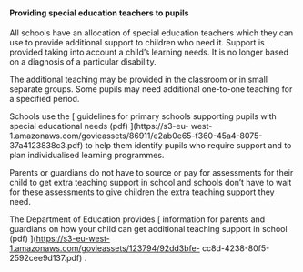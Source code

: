 ####  **Providing special education teachers to pupils**

All schools have an allocation of special education teachers which they can
use to provide additional support to children who need it. Support is provided
taking into account a child’s learning needs. It is no longer based on a
diagnosis of a particular disability.

The additional teaching may be provided in the classroom or in small separate
groups. Some pupils may need additional one-to-one teaching for a specified
period.

Schools use the [ guidelines for primary schools supporting pupils with
special educational needs (pdf) ](https://s3-eu-
west-1.amazonaws.com/govieassets/86911/e2ab0e65-f360-45a4-8075-37a4123838c3.pdf)
to help them identify pupils who require support and to plan individualised
learning programmes.

Parents or guardians do not have to source or pay for assessments for their
child to get extra teaching support in school and schools don’t have to wait
for these assessments to give children the extra teaching support they need.

The Department of Education provides [ information for parents and guardians
on how your child can get additional teaching support in school (pdf)
](https://s3-eu-west-1.amazonaws.com/govieassets/123794/92dd3bfe-
cc8d-4238-80f5-2592cee9d137.pdf) .
